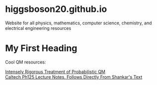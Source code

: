 # higgsboson20.github.io
Website for all physics, mathematics, computer science, chemistry, and electrical engineering resources


<!DOCTYPE html>
<html>
<body>

<h1>My First Heading</h1>

<p>Cool QM resources:
 
<a href = "https://plato.stanford.edu/entries/qt-quantlog/#QuanProbNuts"> Intensely Rigorous Treatment of Probabilistic QM </a>
<br>
<a href = "https://sites.astro.caltech.edu/~golwala/ph125ab/ph125_notes_2007.pdf"> Caltech Ph125 Lecture Notes. Follows Directly From Shankar's Text </a>


</p>

</body>
</html>

